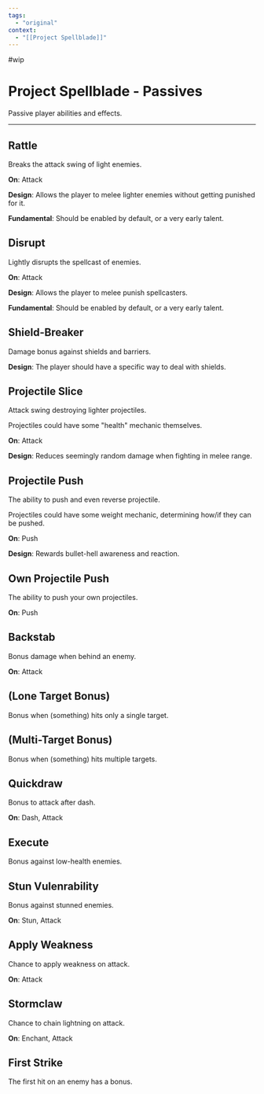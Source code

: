 ```yaml
---
tags:
  - "original"
context:
  - "[[Project Spellblade]]"
---
```


#wip

# Project Spellblade - Passives

Passive player abilities and effects.

---

## Rattle

Breaks the attack swing of light enemies.

**On**: Attack

**Design**: Allows the player to melee lighter enemies without getting punished for it.

**Fundamental**: Should be enabled by default, or a very early talent.

## Disrupt

Lightly disrupts the spellcast of enemies.

**On**: Attack

**Design**: Allows the player to melee punish spellcasters.

**Fundamental**: Should be enabled by default, or a very early talent.

## Shield-Breaker

Damage bonus against shields and barriers.

**Design**: The player should have a specific way to deal with shields.

## Projectile Slice

Attack swing destroying lighter projectiles.

Projectiles could have some "health" mechanic themselves.

**On**: Attack

**Design**: Reduces seemingly random damage when fighting in melee range.

## Projectile Push

The ability to push and even reverse projectile.

Projectiles could have some weight mechanic, determining how/if they can be pushed.

**On**: Push

**Design**: Rewards bullet-hell awareness and reaction.

## Own Projectile Push

The ability to push your own projectiles.

**On**: Push

## Backstab

Bonus damage when behind an enemy.

**On**: Attack

## (Lone Target Bonus)

Bonus when (something) hits only a single target.

## (Multi-Target Bonus)

Bonus when (something) hits multiple targets.

## Quickdraw

Bonus to attack after dash.

**On**: Dash, Attack

## Execute

Bonus against low-health enemies.

## Stun Vulenrability

Bonus against stunned enemies.

**On**: Stun, Attack

## Apply Weakness

Chance to apply weakness on attack.

**On**: Attack

## Stormclaw

Chance to chain lightning on attack.

**On**: Enchant, Attack

## First Strike

The first hit on an enemy has a bonus.
